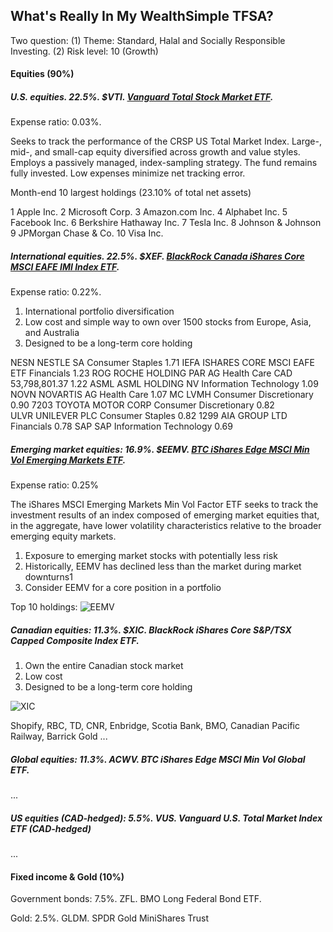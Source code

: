 ## What's Really In My WealthSimple TFSA?

Two question:
(1) Theme: Standard, Halal and Socially Responsible Investing.
(2) Risk level: 10 (Growth)

#### Equities (90%)

##### U.S. equities. 22.5%. $VTI. [Vanguard Total Stock Market ETF](https://investor.vanguard.com/etf/profile/overview/vti).
Expense ratio: 0.03%.

Seeks to track the performance of the CRSP US Total Market Index.
Large-, mid-, and small-cap equity diversified across growth and value styles.
Employs a passively managed, index-sampling strategy.
The fund remains fully invested.
Low expenses minimize net tracking error.

Month-end 10 largest holdings (23.10% of total net assets) 

1	Apple Inc.
2	Microsoft Corp.
3	Amazon.com Inc.
4	Alphabet Inc.
5	Facebook Inc.
6	Berkshire Hathaway Inc.
7	Tesla Inc.
8	Johnson & Johnson
9	JPMorgan Chase & Co.
10	Visa Inc.


##### International equities. 22.5%. $XEF. [BlackRock Canada iShares Core MSCI EAFE IMI Index ETF](https://www.blackrock.com/ca/investors/en/products/251421/ishares-msci-eafe-imi-index-etf).
Expense ratio: 0.22%.

1. International portfolio diversification
2. Low cost and simple way to own over 1500 stocks from Europe, Asia, and Australia
3. Designed to be a long-term core holding

NESN	NESTLE SA	Consumer Staples	1.71
IEFA	ISHARES CORE MSCI EAFE ETF	Financials	1.23
ROG	ROCHE HOLDING PAR AG	Health Care	CAD 53,798,801.37	1.22
ASML	ASML HOLDING NV	Information Technology		1.09
NOVN	NOVARTIS AG	Health Care		1.07
MC	LVMH	Consumer Discretionary	0.90
7203	TOYOTA MOTOR CORP	Consumer Discretionary	0.82	
ULVR	UNILEVER PLC	Consumer Staples		0.82
1299	AIA GROUP LTD	Financials	0.78
SAP	SAP	Information Technology	0.69


##### Emerging market equities: 16.9%. $EEMV. [BTC iShares Edge MSCI Min Vol Emerging Markets ETF](https://www.ishares.com/us/products/239641/ishares-msci-emerging-markets-minimum-volatility-etf).
Expense ratio: 0.25%

The iShares MSCI Emerging Markets Min Vol Factor ETF seeks to track the investment results of an index composed of emerging market equities that, in the aggregate, have lower volatility characteristics relative to the broader emerging equity markets.


1. Exposure to emerging market stocks with potentially less risk
2. Historically, EEMV has declined less than the market during market downturns1
3. Consider EEMV for a core position in a portfolio

Top 10 holdings:
![EEMV](https://i.imgur.com/oU1QM00.png)

##### Canadian equities: 11.3%. $XIC. BlackRock iShares Core S&P/TSX Capped Composite Index ETF.

1. Own the entire Canadian stock market
2. Low cost
3. Designed to be a long-term core holding

![XIC](https://i.imgur.com/vEfbQc3.png)

Shopify, RBC, TD, CNR, Enbridge, Scotia Bank, BMO, Canadian Pacific Railway, Barrick Gold 
...

##### Global equities: 11.3%. ACWV. BTC iShares Edge MSCI Min Vol Global ETF.
...

##### US equities (CAD-hedged): 5.5%. VUS. Vanguard U.S. Total Market Index ETF (CAD-hedged)
...

#### Fixed income & Gold (10%)

Government bonds: 7.5%. ZFL. BMO Long Federal Bond ETF.

Gold: 2.5%. GLDM. SPDR Gold MiniShares Trust

